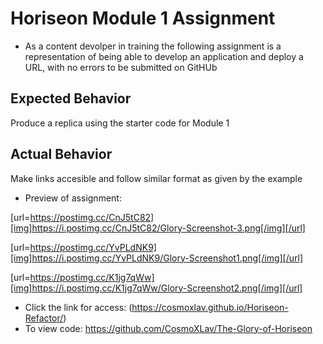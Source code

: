 # Horiseon Module 1 Assignment

* As a content devolper in training the following assignment is a representation of being able to develop an application and deploy a URL, with no errors to be submitted on GitHUb

## Expected Behavior

Produce a replica using the starter code for Module 1

## Actual Behavior

Make links accesible and follow similar format as given by the example

* Preview of assignment:

[url=https://postimg.cc/CnJ5tC82][img]https://i.postimg.cc/CnJ5tC82/Glory-Screenshot-3.png[/img][/url]

[url=https://postimg.cc/YvPLdNK9][img]https://i.postimg.cc/YvPLdNK9/Glory-Screenshot1.png[/img][/url]

[url=https://postimg.cc/K1jg7qWw][img]https://i.postimg.cc/K1jg7qWw/Glory-Screenshot2.png[/img][/url]



* Click the link for access: (https://cosmoxlav.github.io/Horiseon-Refactor/)
* To view code: https://github.com/CosmoXLav/The-Glory-of-Horiseon
